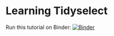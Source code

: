 # Learning Tidyselect

Run this tutorial on Binder: [![Binder](https://mybinder.org/badge_logo.svg)](https://mybinder.org/v2/gh/laderast/learntidyselect/master?urlpath=shiny/learning_tidyselect/)

